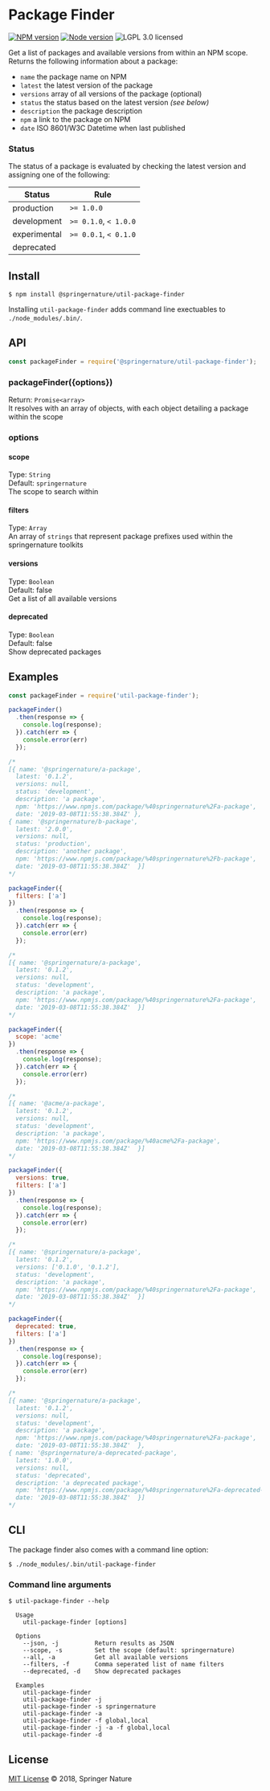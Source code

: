 # Package Finder

[![NPM version][badge-npm]][info-npm]
[![Node version][badge-node]][info-node]
![LGPL 3.0 licensed][badge-license]

Get a list of packages and available versions from within an NPM scope. Returns the following information about a package:

* `name` the package name on NPM
* `latest` the latest version of the package
* `versions` array of all versions of the package (optional)
* `status` the status based on the latest version _(see below)_
* `description` the package description
* `npm` a link to the package on NPM
* `date` ISO 8601/W3C Datetime when last published

### Status

The status of a package is evaluated by checking the latest version and assigning one of the following:

| Status | Rule |
| --- | --- |
| production | `>= 1.0.0` |
| development | `>= 0.1.0`, `< 1.0.0` |
| experimental | `>= 0.0.1`, `< 0.1.0` |
| deprecated | |

## Install

```
$ npm install @springernature/util-package-finder
```

Installing `util-package-finder` adds command line exectuables to `./node_modules/.bin/`.

## API

```js
const packageFinder = require('@springernature/util-package-finder');
```

### packageFinder({options})

Return: `Promise<array>`<br/>
It resolves with an array of objects, with each object detailing a package within the scope

### options

#### scope

Type: `String`<br/>
Default: `springernature`<br/>
The scope to search within

#### filters
Type: `Array`<br/>
An array of `strings` that represent package prefixes used within the springernature toolkits

#### versions
Type: `Boolean`<br/>
Default: false<br/>
Get a list of all available versions

#### deprecated
Type: `Boolean`<br/>
Default: false<br/>
Show deprecated packages

## Examples

```js
const packageFinder = require('util-package-finder');

packageFinder()
  .then(response => {
    console.log(response);
  }).catch(err => {
    console.error(err)
  });

/*
[{ name: '@springernature/a-package',
  latest: '0.1.2',
  versions: null,
  status: 'development',
  description: 'a package',
  npm: 'https://www.npmjs.com/package/%40springernature%2Fa-package',
  date: '2019-03-08T11:55:38.384Z' },
{ name: '@springernature/b-package',
  latest: '2.0.0',
  versions: null,
  status: 'production',
  description: 'another package',
  npm: 'https://www.npmjs.com/package/%40springernature%2Fb-package',
  date: '2019-03-08T11:55:38.384Z'  }]
*/

packageFinder({
  filters: ['a']
})
  .then(response => {
    console.log(response);
  }).catch(err => {
    console.error(err)
  });

/*
[{ name: '@springernature/a-package',
  latest: '0.1.2',
  versions: null,
  status: 'development',
  description: 'a package',
  npm: 'https://www.npmjs.com/package/%40springernature%2Fa-package',
  date: '2019-03-08T11:55:38.384Z'  }]
*/

packageFinder({
  scope: 'acme'
})
  .then(response => {
    console.log(response);
  }).catch(err => {
    console.error(err)
  });

/*
[{ name: '@acme/a-package',
  latest: '0.1.2',
  versions: null,
  status: 'development',
  description: 'a package',
  npm: 'https://www.npmjs.com/package/%40acme%2Fa-package',
  date: '2019-03-08T11:55:38.384Z'  }]
*/

packageFinder({
  versions: true,
  filters: ['a']
})
  .then(response => {
    console.log(response);
  }).catch(err => {
    console.error(err)
  });

/*
[{ name: '@springernature/a-package',
  latest: '0.1.2',
  versions: ['0.1.0', '0.1.2'],
  status: 'development',
  description: 'a package',
  npm: 'https://www.npmjs.com/package/%40springernature%2Fa-package',
  date: '2019-03-08T11:55:38.384Z'  }]
*/

packageFinder({
  deprecated: true,
  filters: ['a']
})
  .then(response => {
    console.log(response);
  }).catch(err => {
    console.error(err)
  });

/*
[{ name: '@springernature/a-package',
  latest: '0.1.2',
  versions: null,
  status: 'development',
  description: 'a package',
  npm: 'https://www.npmjs.com/package/%40springernature%2Fa-package',
  date: '2019-03-08T11:55:38.384Z'  },
{ name: '@springernature/a-deprecated-package',
  latest: '1.0.0',
  versions: null,
  status: 'deprecated',
  description: 'a deprecated package',
  npm: 'https://www.npmjs.com/package/%40springernature%2Fa-deprecated-package',
  date: '2019-03-08T11:55:38.384Z'  }]
*/

```

## CLI

The package finder also comes with a command line option:

```
$ ./node_modules/.bin/util-package-finder
```

### Command line arguments

```
$ util-package-finder --help

  Usage
    util-package-finder [options]

  Options
    --json, -j          Return results as JSON
    --scope, -s         Set the scope (default: springernature)
    --all, -a           Get all available versions
    --filters, -f       Comma seperated list of name filters
    --deprecated, -d    Show deprecated packages

  Examples
    util-package-finder
    util-package-finder -j
    util-package-finder -s springernature
    util-package-finder -a
    util-package-finder -f global,local
    util-package-finder -j -a -f global,local
    util-package-finder -d
```

## License

[MIT License][info-license] &copy; 2018, Springer Nature

[info-npm]: https://www.npmjs.com/package/@springernature/util-package-finder
[badge-npm]: https://img.shields.io/npm/v/@springernature/util-package-finder.svg
[info-license]: https://github.com/springernature/frontend-toolkit-utilities/blob/master/LICENCE
[badge-license]: https://img.shields.io/badge/license-MIT-blue.svg
[badge-node]: https://img.shields.io/badge/node->=8-brightgreen.svg
[info-node]: package.json
